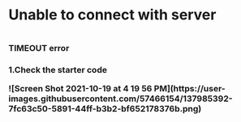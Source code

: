 <h1>Unable to connect with server<h1>
  <h3>TIMEOUT error<h3>
    <p>1.Check the starter code<p>
  ![Screen Shot 2021-10-19 at 4 19 56 PM](https://user-images.githubusercontent.com/57466154/137985392-7fc63c50-5891-44ff-b3b2-bf652178376b.png)
